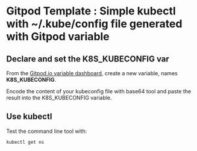# Gitpod Template : Simple kubectl with **~/.kube/config** file generated with Gitpod variable

## Declare and set the K8S_KUBECONFIG var

From the [Gitpod.io variable dashboard](https://gitpod.io/variables), create a new variable, names **K8S_KUBECONFIG**.

Encode the content of your kubeconfig file with base64 tool and paste the result into the K8S_KUBECONFIG variable.

## Use kubectl

Test the command line tool with:

```bash
kubectl get ns
``` 
